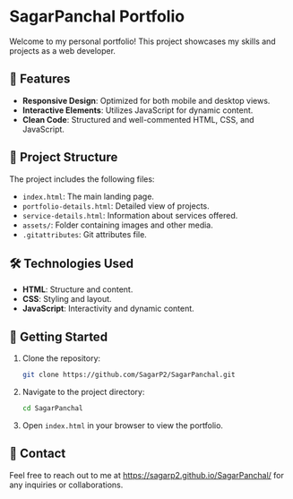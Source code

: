 
# SagarPanchal Portfolio

Welcome to my personal portfolio! This project showcases my skills and projects as a web developer.

## 🚀 Features

- **Responsive Design**: Optimized for both mobile and desktop views.
- **Interactive Elements**: Utilizes JavaScript for dynamic content.
- **Clean Code**: Structured and well-commented HTML, CSS, and JavaScript.

## 📁 Project Structure

The project includes the following files:

- `index.html`: The main landing page.
- `portfolio-details.html`: Detailed view of projects.
- `service-details.html`: Information about services offered.
- `assets/`: Folder containing images and other media.
- `.gitattributes`: Git attributes file.

## 🛠️ Technologies Used

- **HTML**: Structure and content.
- **CSS**: Styling and layout.
- **JavaScript**: Interactivity and dynamic content.

## 📌 Getting Started

1. Clone the repository:

   ```bash
   git clone https://github.com/SagarP2/SagarPanchal.git
   ```

2. Navigate to the project directory:

   ```bash
   cd SagarPanchal
   ```

3. Open `index.html` in your browser to view the portfolio.

## 📧 Contact

Feel free to reach out to me at https://sagarp2.github.io/SagarPanchal/ for any inquiries or collaborations.
